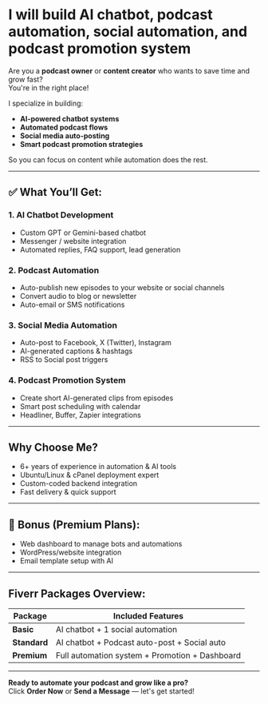 # I will build AI chatbot, podcast automation, social automation, and podcast promotion system

Are you a **podcast owner** or **content creator** who wants to save time and grow fast?  
You're in the right place!

I specialize in building:
- **AI-powered chatbot systems**
- **Automated podcast flows**
- **Social media auto-posting**
- **Smart podcast promotion strategies**

So you can focus on content while automation does the rest.

---

## ✅ What You’ll Get:

### 1. AI Chatbot Development
- Custom GPT or Gemini-based chatbot
- Messenger / website integration
- Automated replies, FAQ support, lead generation

### 2. Podcast Automation
- Auto-publish new episodes to your website or social channels
- Convert audio to blog or newsletter
- Auto-email or SMS notifications

### 3. Social Media Automation
- Auto-post to Facebook, X (Twitter), Instagram
- AI-generated captions & hashtags
- RSS to Social post triggers

### 4. Podcast Promotion System
- Create short AI-generated clips from episodes
- Smart post scheduling with calendar
- Headliner, Buffer, Zapier integrations

---

## Why Choose Me?

- 6+ years of experience in automation & AI tools  
- Ubuntu/Linux & cPanel deployment expert  
- Custom-coded backend integration  
- Fast delivery & quick support  

---

## 🎁 Bonus (Premium Plans):

- Web dashboard to manage bots and automations  
- WordPress/website integration  
- Email template setup with AI  

---

## Fiverr Packages Overview:

| Package   | Included Features |
|-----------|-------------------|
| **Basic**     | AI chatbot + 1 social automation |
| **Standard**  | AI chatbot + Podcast auto-post + Social auto |
| **Premium**   | Full automation system + Promotion + Dashboard |

---

**Ready to automate your podcast and grow like a pro?**  
Click **Order Now** or **Send a Message** — let's get started!
